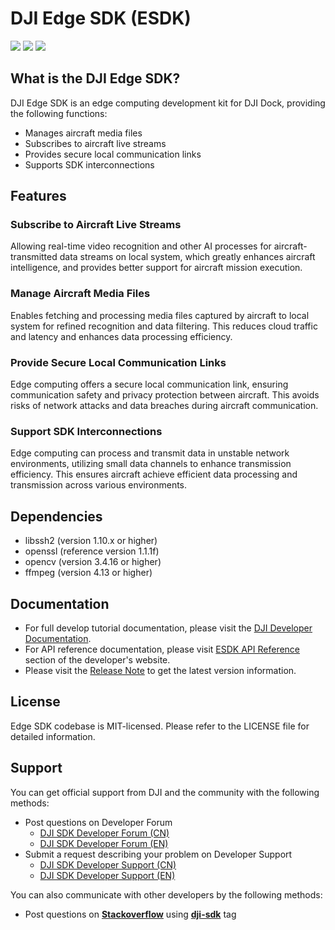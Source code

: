 # DJI Edge SDK (ESDK)

![](https://img.shields.io/badge/version-V1.1.0-yellow.svg)
![](https://img.shields.io/badge/platform-linux-green.svg)
![](https://img.shields.io/badge/license-MIT-blue.svg)

## What is the DJI Edge SDK?

DJI Edge SDK is an edge computing development kit for DJI Dock, providing the following functions:

* Manages aircraft media files
* Subscribes to aircraft live streams
* Provides secure local communication links
* Supports SDK interconnections

## Features

### Subscribe to Aircraft Live Streams
Allowing real-time video recognition and other AI processes for aircraft-transmitted data streams on local system, which greatly enhances aircraft intelligence, and provides better support for aircraft mission execution.

### Manage Aircraft Media Files
Enables fetching and processing media files captured by aircraft to local system for refined recognition and data filtering. This reduces cloud traffic and latency and enhances data processing efficiency.

### Provide Secure Local Communication Links
Edge computing offers a secure local communication link, ensuring communication safety and privacy protection between aircraft. This avoids risks of network attacks and data breaches during aircraft communication.

### Support SDK Interconnections
Edge computing can process and transmit data in unstable network environments, utilizing small data channels to enhance transmission efficiency. This ensures aircraft achieve efficient data processing and transmission across various environments.

## Dependencies
* libssh2 (version 1.10.x or higher)
* openssl (reference version 1.1.1f)
* opencv (version 3.4.16 or higher)
* ffmpeg (version 4.13 or higher)

## Documentation

* For full develop tutorial documentation, please visit the [DJI Developer Documentation](https://developer.dji.com/doc/edge-sdk-tutorial/en/). 
* For API reference documentation, please visit [ESDK API Reference](https://developer.dji.com/doc/edge-sdk-api-reference/en/) section of the developer's website.
* Please visit the [Release Note](https://developer.dji.com/doc/edge-sdk-tutorial/en/) to get the latest version information.

## License

Edge SDK codebase is MIT-licensed. Please refer to the LICENSE file for detailed information.

## Support

You can get official support from DJI and the community with the following methods:

- Post questions on Developer Forum
    * [DJI SDK Developer Forum (CN)](https://djisdksupport.zendesk.com/hc/zh-cn/community/topics)
    * [DJI SDK Developer Forum (EN)](https://djisdksupport.zendesk.com/hc/en-us/community/topics)
- Submit a request describing your problem on Developer Support
    * [DJI SDK Developer Support (CN)](https://djisdksupport.zendesk.com/hc/zh-cn/requests/new)
    * [DJI SDK Developer Support (EN)](https://djisdksupport.zendesk.com/hc/en-us/requests/new)

You can also communicate with other developers by the following methods:

- Post questions on [**Stackoverflow**](http://stackoverflow.com) using [**dji-sdk**](http://stackoverflow.com/questions/tagged/dji-sdk) tag

